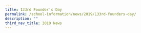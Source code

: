```yaml
---
title: 133rd Founder's Day
permalink: /school-information/news/2019/133rd-founders-day/
description: ""
third_nav_title: 2019 News
---
```


